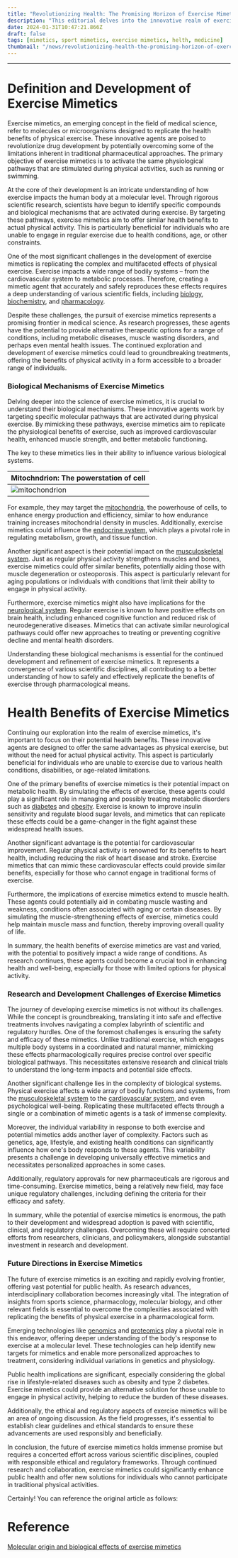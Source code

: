 ```yaml
---
title: "Revolutionizing Health: The Promising Horizon of Exercise Mimetics"
description: "This editorial delves into the innovative realm of exercise mimetics, exploring their development, biological mechanisms, health benefits, research challenges, and future potential, highlighting how they could revolutionize healthcare for those unable to engage in traditional physical activity."
date: 2024-01-31T10:47:21.866Z
draft: false
tags: [mimetics, sport mimetics, exercise mimetics, helth, medicine]
thumbnail: "/news/revolutionizing-health-the-promising-horizon-of-exercise-mimetics/thumb.webp"
---
```


---

# Definition and Development of Exercise Mimetics

Exercise mimetics, an emerging concept in the field of medical science, refer to molecules or microorganisms designed to replicate the health benefits of physical exercise. These innovative agents are poised to revolutionize drug development by potentially overcoming some of the limitations inherent in traditional pharmaceutical approaches. The primary objective of exercise mimetics is to activate the same physiological pathways that are stimulated during physical activities, such as running or swimming.

At the core of their development is an intricate understanding of how exercise impacts the human body at a molecular level. Through rigorous scientific research, scientists have begun to identify specific compounds and biological mechanisms that are activated during exercise. By targeting these pathways, exercise mimetics aim to offer similar health benefits to actual physical activity. This is particularly beneficial for individuals who are unable to engage in regular exercise due to health conditions, age, or other constraints.

One of the most significant challenges in the development of exercise mimetics is replicating the complex and multifaceted effects of physical exercise. Exercise impacts a wide range of bodily systems – from the cardiovascular system to metabolic processes. Therefore, creating a mimetic agent that accurately and safely reproduces these effects requires a deep understanding of various scientific fields, including [biology](https://en.wikipedia.org/wiki/Biology), [biochemistry](https://en.wikipedia.org/wiki/Biochemistry), and [pharmacology](https://en.wikipedia.org/wiki/Pharmacology).

Despite these challenges, the pursuit of exercise mimetics represents a promising frontier in medical science. As research progresses, these agents have the potential to provide alternative therapeutic options for a range of conditions, including metabolic diseases, muscle wasting disorders, and perhaps even mental health issues. The continued exploration and development of exercise mimetics could lead to groundbreaking treatments, offering the benefits of physical activity in a form accessible to a broader range of individuals.

### Biological Mechanisms of Exercise Mimetics

Delving deeper into the science of exercise mimetics, it is crucial to understand their biological mechanisms. These innovative agents work by targeting specific molecular pathways that are activated during physical exercise. By mimicking these pathways, exercise mimetics aim to replicate the physiological benefits of exercise, such as improved cardiovascular health, enhanced muscle strength, and better metabolic functioning.

The key to these mimetics lies in their ability to influence various biological systems. 

|Mitochndrion: The powerstation of cell|
|---|
|![mitochondrion](/news/revolutionizing-health-the-promising-horizon-of-exercise-mimetics/mitochndrion.jpg)|

For example, they may target the [mitochondria](https://en.wikipedia.org/wiki/Mitochondrion), the powerhouse of cells, to enhance energy production and efficiency, similar to how endurance training increases mitochondrial density in muscles. Additionally, exercise mimetics could influence the [endocrine system](https://en.wikipedia.org/wiki/Endocrine_system), which plays a pivotal role in regulating metabolism, growth, and tissue function.

Another significant aspect is their potential impact on the [musculoskeletal system](https://en.wikipedia.org/wiki/Musculoskeletal_system). Just as regular physical activity strengthens muscles and bones, exercise mimetics could offer similar benefits, potentially aiding those with muscle degeneration or osteoporosis. This aspect is particularly relevant for aging populations or individuals with conditions that limit their ability to engage in physical activity.

Furthermore, exercise mimetics might also have implications for the [neurological system](https://en.wikipedia.org/wiki/Nervous_system). Regular exercise is known to have positive effects on brain health, including enhanced cognitive function and reduced risk of neurodegenerative diseases. Mimetics that can activate similar neurological pathways could offer new approaches to treating or preventing cognitive decline and mental health disorders.

Understanding these biological mechanisms is essential for the continued development and refinement of exercise mimetics. It represents a convergence of various scientific disciplines, all contributing to a better understanding of how to safely and effectively replicate the benefits of exercise through pharmacological means.

# Health Benefits of Exercise Mimetics

Continuing our exploration into the realm of exercise mimetics, it's important to focus on their potential health benefits. These innovative agents are designed to offer the same advantages as physical exercise, but without the need for actual physical activity. This aspect is particularly beneficial for individuals who are unable to exercise due to various health conditions, disabilities, or age-related limitations.

One of the primary benefits of exercise mimetics is their potential impact on metabolic health. By simulating the effects of exercise, these agents could play a significant role in managing and possibly treating metabolic disorders such as [diabetes](https://en.wikipedia.org/wiki/Diabetes) and [obesity](https://en.wikipedia.org/wiki/Obesity). Exercise is known to improve insulin sensitivity and regulate blood sugar levels, and mimetics that can replicate these effects could be a game-changer in the fight against these widespread health issues.

Another significant advantage is the potential for cardiovascular improvement. Regular physical activity is renowned for its benefits to heart health, including reducing the risk of heart disease and stroke. Exercise mimetics that can mimic these cardiovascular effects could provide similar benefits, especially for those who cannot engage in traditional forms of exercise.

Furthermore, the implications of exercise mimetics extend to muscle health. These agents could potentially aid in combating muscle wasting and weakness, conditions often associated with aging or certain diseases. By simulating the muscle-strengthening effects of exercise, mimetics could help maintain muscle mass and function, thereby improving overall quality of life.

In summary, the health benefits of exercise mimetics are vast and varied, with the potential to positively impact a wide range of conditions. As research continues, these agents could become a crucial tool in enhancing health and well-being, especially for those with limited options for physical activity.

### Research and Development Challenges of Exercise Mimetics

The journey of developing exercise mimetics is not without its challenges. While the concept is groundbreaking, translating it into safe and effective treatments involves navigating a complex labyrinth of scientific and regulatory hurdles. One of the foremost challenges is ensuring the safety and efficacy of these mimetics. Unlike traditional exercise, which engages multiple body systems in a coordinated and natural manner, mimicking these effects pharmacologically requires precise control over specific biological pathways. This necessitates extensive research and clinical trials to understand the long-term impacts and potential side effects.

Another significant challenge lies in the complexity of biological systems. Physical exercise affects a wide array of bodily functions and systems, from the [musculoskeletal system](https://en.wikipedia.org/wiki/Musculoskeletal_system) to the [cardiovascular system](https://en.wikipedia.org/wiki/Cardiovascular_system), and even psychological well-being. Replicating these multifaceted effects through a single or a combination of mimetic agents is a task of immense complexity.

Moreover, the individual variability in response to both exercise and potential mimetics adds another layer of complexity. Factors such as genetics, age, lifestyle, and existing health conditions can significantly influence how one's body responds to these agents. This variability presents a challenge in developing universally effective mimetics and necessitates personalized approaches in some cases.

Additionally, regulatory approvals for new pharmaceuticals are rigorous and time-consuming. Exercise mimetics, being a relatively new field, may face unique regulatory challenges, including defining the criteria for their efficacy and safety.

In summary, while the potential of exercise mimetics is enormous, the path to their development and widespread adoption is paved with scientific, clinical, and regulatory challenges. Overcoming these will require concerted efforts from researchers, clinicians, and policymakers, alongside substantial investment in research and development.

### Future Directions in Exercise Mimetics

The future of exercise mimetics is an exciting and rapidly evolving frontier, offering vast potential for public health. As research advances, interdisciplinary collaboration becomes increasingly vital. The integration of insights from sports science, pharmacology, molecular biology, and other relevant fields is essential to overcome the complexities associated with replicating the benefits of physical exercise in a pharmacological form.

Emerging technologies like [genomics](https://en.wikipedia.org/wiki/Genomics) and [proteomics](https://en.wikipedia.org/wiki/Proteomics) play a pivotal role in this endeavor, offering deeper understanding of the body's response to exercise at a molecular level. These technologies can help identify new targets for mimetics and enable more personalized approaches to treatment, considering individual variations in genetics and physiology.

Public health implications are significant, especially considering the global rise in lifestyle-related diseases such as obesity and type 2 diabetes. Exercise mimetics could provide an alternative solution for those unable to engage in physical activity, helping to reduce the burden of these diseases.

Additionally, the ethical and regulatory aspects of exercise mimetics will be an area of ongoing discussion. As the field progresses, it's essential to establish clear guidelines and ethical standards to ensure these advancements are used responsibly and beneficially.

In conclusion, the future of exercise mimetics holds immense promise but requires a concerted effort across various scientific disciplines, coupled with responsible ethical and regulatory frameworks. Through continued research and collaboration, exercise mimetics could significantly enhance public health and offer new solutions for individuals who cannot participate in traditional physical activities.

Certainly! You can reference the original article as follows:

# Reference

[Molecular origin and biological effects of exercise mimetics](https://doi.org/10.1016/j.jesf.2023.12.002)